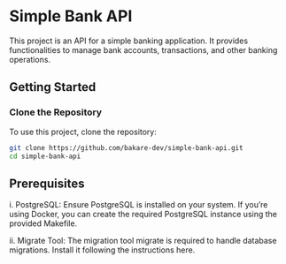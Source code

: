 # Simple Bank API

This project is an API for a simple banking application. It provides functionalities to manage bank accounts, transactions, and other banking operations.

## Getting Started

### Clone the Repository

To use this project, clone the repository:

```bash
git clone https://github.com/bakare-dev/simple-bank-api.git
cd simple-bank-api
```

## Prerequisites

i. PostgreSQL: Ensure PostgreSQL is installed on your system. If you’re using Docker, you can create the required PostgreSQL instance using the provided Makefile.

ii. Migrate Tool: The migration tool migrate is required to handle database migrations. Install it following the instructions here.
